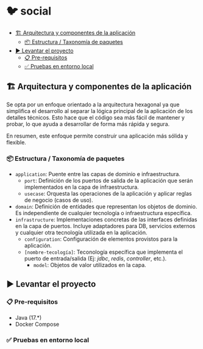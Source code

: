 # 🐦 social

- [🏗️ Arquitectura y componentes de la aplicación](#-arquitectura-y-componentes-de-la-aplicación)
  - [📦 Estructura / Taxonomía de paquetes](#)
- [▶️ Levantar el proyecto](#)
    - [📋 Pre-requisitos](#)
    - [✅ Pruebas en entorno local](#)

## 🏗️ Arquitectura y componentes de la aplicación

Se opta por un enfoque orientado a la arquitectura hexagonal ya que simplifica el desarrollo al separar la lógica principal de la aplicación de los detalles técnicos.
Esto hace que el código sea más fácil de mantener y probar, lo que ayuda a desarrollar de forma más rápida y segura.

En resumen, este enfoque permite construir una aplicación más sólida y flexible.

### 📦 Estructura / Taxonomía de paquetes

- `application`: Puente entre las capas de dominio e infraestructura.
  - `port`: Definición de los puertos de salida de la aplicación que serán implementados en la capa de infraestructura.
  - `usecase`: Orquesta las operaciones de la aplicación y aplicar reglas de negocio (casos de uso).
- `domain`: Definición de entidades que representan los objetos de dominio. Es independiente de cualquier tecnología o infraestructura específica.
- `infrastructure`: Implementaciones concretas de las interfaces definidas en la capa de puertos. Incluye adaptadores para DB, servicios externos y cualquier otra tecnología utilizada en la aplicación.
  - `configuration`: Configuración de elementos provistos para la aplicación.
  - `[nombre-tecología]`: Teconología específica que implementa el puerto de entrada/salida (Ej: _jdbc_, _redis_, _controller_, etc.).
    - `model`: Objetos de valor utilizados en la capa.

## ▶️ Levantar el proyecto

### 📋 Pre-requisitos

- Java (17.*)
- Docker Compose

### ✅ Pruebas en entorno local
